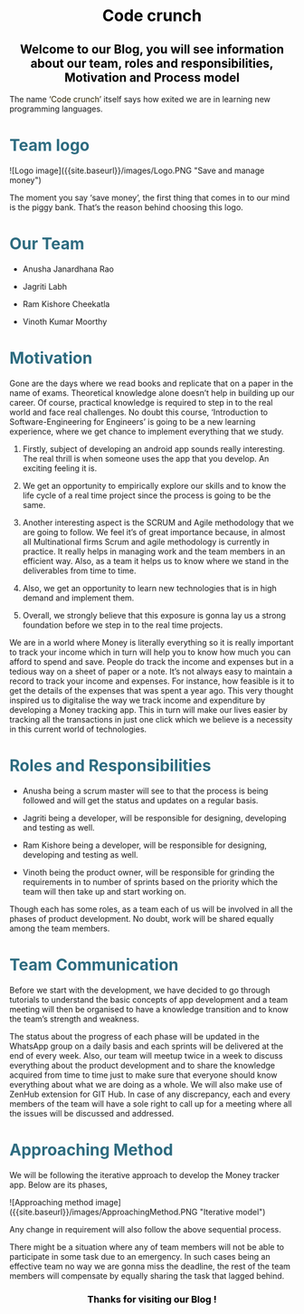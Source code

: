 
<h1 style="color: #000000; text-align:center;"><span align="center">Code crunch</span></h1>
<h2 style="color: #000000; text-align:center;"><span align="center">Welcome to our Blog, you will see information about our team, roles and responsibilities, Motivation and Process model</span></h2>
<p>The name <span style="color: #2b2301;">‘Code crunch’</span> itself says how exited we are in learning new programming languages.</p> 
<h1 style="color: #2e6c80;">Team logo</h1>
<span align="center">
![Logo image]({{site.baseurl}}/images/Logo.PNG "Save and manage money")
</span>
<p>The moment  you say ‘save money’, the first thing that comes in to our mind is the piggy bank. That’s the reason behind choosing this logo.&nbsp;</p>
<h1 style="color: #2e6c80;">Our Team</h1>
<div>
<ul>
<li><p>Anusha Janardhana Rao</p></li>
<li><p>Jagriti Labh</p></li>
<li><p>Ram Kishore Cheekatla</p></li>
<li><p>Vinoth Kumar Moorthy</p></li>
</ul>
</div>
<h1 style="color: #2e6c80;">Motivation</h1>
<p>Gone are the days where we read books and replicate that on a paper in the name of exams. Theoretical knowledge alone doesn’t help in building up our career. Of course, practical knowledge is required to step in to the real world and face real challenges. No doubt this course, ‘Introduction to Software-Engineering for Engineers’ is going to be a new learning experience, where we get chance to implement everything that we study.</p>
<div>
<ol>
<li><p>Firstly, subject of developing an android app sounds really interesting. The real thrill is when someone uses the app that you develop. An exciting feeling it is.</p></li>    
<li><p>We get an opportunity to empirically explore our skills and to know the life cycle of a real time project since the process is going to be the same.</p></li>
<li><p>Another interesting aspect is the SCRUM and Agile methodology that we are going to follow.  We feel it’s of great importance because, in almost all Multinational firms Scrum and agile methodology is currently in practice. It really helps in managing work and the team members in an efficient way. Also, as a team it helps us to know where we stand in the deliverables from time to time.</p></li> 
<li><p>Also, we get an opportunity to learn new technologies that is in high demand and implement them.</p></li>
<li><p>Overall, we strongly believe that this exposure is gonna lay us a strong foundation before we step in to the real time projects.</p></li>
</ol>
</div>
<p>We are in a world where Money is literally everything so it is really important to track your income which in turn will help you to know how much you can afford to spend and save. People do track the income and expenses but in a tedious way on a sheet of paper or a note. It’s not always easy to maintain a record to track your income and expenses. For instance, how feasible is it to get the details of the expenses that was spent a year ago. This very thought inspired us to digitalise the way we track income and expenditure by developing a Money tracking app. This in turn will make our lives easier by tracking all the transactions in just one click which we believe is a necessity in this current world of technologies.</p>

<h1 style="color: #2e6c80;">Roles and Responsibilities</h1>
<div>
<ul>
<li><p>Anusha being a scrum master will see to that the process is being followed and will get the status and updates on a regular basis.</p></li>  
<li><p>Jagriti being a developer, will be responsible for designing, developing and testing as well.</p></li>
<li><p>Ram Kishore being a developer, will be responsible for designing, developing and testing as well.</p></li>
<li><p>Vinoth being the product owner, will be responsible for  grinding the requirements in to number of sprints based on the priority which the team will then take up and start working on.</p></li>
</ul>
</div>
<p>Though each has some roles, as a team each of us will be involved in all the phases of product development. No doubt, work will be shared equally among the team members.</p>

<h1 style="color: #2e6c80;">Team Communication</h1>
<p>Before we start with the development, we have decided to go through tutorials to understand the basic concepts of app development and a team meeting will then be organised to have a knowledge transition and to know the team’s strength and weakness.</p>
<p>The status about the progress of each phase will be updated in the WhatsApp group on a daily basis and each sprints will be delivered at the end of every week. Also, our team will meetup twice in a week to discuss everything about the product development and to share the knowledge acquired from time to time just to make sure that everyone should know everything about what we are doing as a whole. We will also make use of ZenHub extension for GIT Hub. In case of any discrepancy, each and every members of the team will have a sole right to call up for a meeting where all the issues will be discussed and addressed.</p>

<h1 style="color: #2e6c80;">Approaching Method</h1>
<p>We will be following the iterative approach to develop the Money tracker app. Below are its phases,</p>
<span align="center">
![Approaching method image]({{site.baseurl}}/images/ApproachingMethod.PNG "Iterative model")
</span>
<p>Any change in requirement will also follow the above sequential process. </p>
<p>There might be a situation where any of team members will not be able to participate in some task due to an emergency. In such cases being an effective team no way we are gonna miss the deadline, the rest of the team members will compensate by equally sharing the task that lagged behind. </p>

<h3 style="color: #000000; text-align:center;"><span align="center">Thanks for visiting our Blog !</span></h3>
